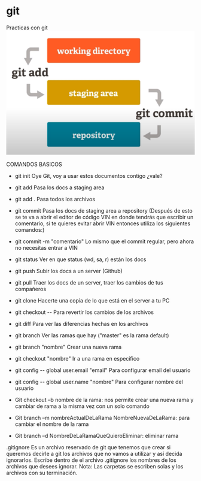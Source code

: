 # git
Practicas con git
![Image of Yaktocat](https://github.com/GyserMaster/images/blob/master/arquitectura%20git.png)

COMANDOS BASICOS 
* git init Oye Git, voy a usar estos documentos contigo ¿vale?
* git add <file> Pasa los docs a staging area 
* git add . Pasa todos los archivos
* git commit Pasa los docs de staging area a repository (Después de esto se te va a abrir el editor de código VIN en donde tendrás que escribir un comentario, si te quieres evitar abrir VIN entonces utiliza los siguientes comandos:)
* git commit -m "comentario" Lo mismo que el commit regular, pero ahora no necesitas entrar a VIN
* git status Ver en que status (wd, sa, r) están los docs
* git push Subir los docs a un server (Github)
* git pull  Traer los docs de un server, traer los cambios de tus compañeros
* git clone Hacerte una copia de lo que está en el server a tu PC
* git checkout -- <file> Para revertir los cambios de los archivos
* git diff <file> Para ver las diferencias hechas en los archivos
* git branch Ver las ramas que hay ("master" es la rama default)
* git branch "nombre" Crear una nueva rama
* git checkout "nombre" Ir a una rama en especifico 

*  git config -- global user.email "email" Para configurar email del usuario
*  git config -- global user.name "nombre" Para configurar nombre del usuario

* Git checkout –b nombre de la rama: nos permite crear una nueva rama y cambiar de rama  a la misma vez con un solo comando
* Git branch –m nombreActualDeLaRama NombreNuevaDeLaRama: para cambiar el nombre de la rama
* Git branch –d NombreDeLaRamaQueQuieroEliminar: eliminar rama

.gitignore Es un archivo reservado de git que tenemos que crear si queremos decirle a git los archivos que no vamos a utilizar y así decida ignorarlos.
Escribe dentro de el archivo .gitignore los nombres de los archivos que desees ignorar.
Nota: Las carpetas se escriben solas y los archivos con su terminación.
